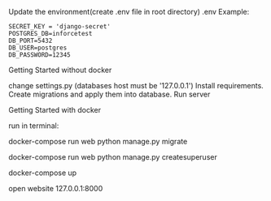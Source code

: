 


Update the environment(create .env file in root directory)
.env Example:

    SECRET_KEY = 'django-secret'
    POSTGRES_DB=inforcetest
    DB_PORT=5432
    DB_USER=postgres
    DB_PASSWORD=12345
    
    
Getting Started without docker



change settings.py (databases host must be '127.0.0.1')
Install requirements.
Create migrations and apply them into database.
Run server

Getting Started with docker



run in terminal:


docker-compose run web python manage.py migrate


docker-compose run web python manage.py createsuperuser

docker-compose up

open website 127.0.0.1:8000



